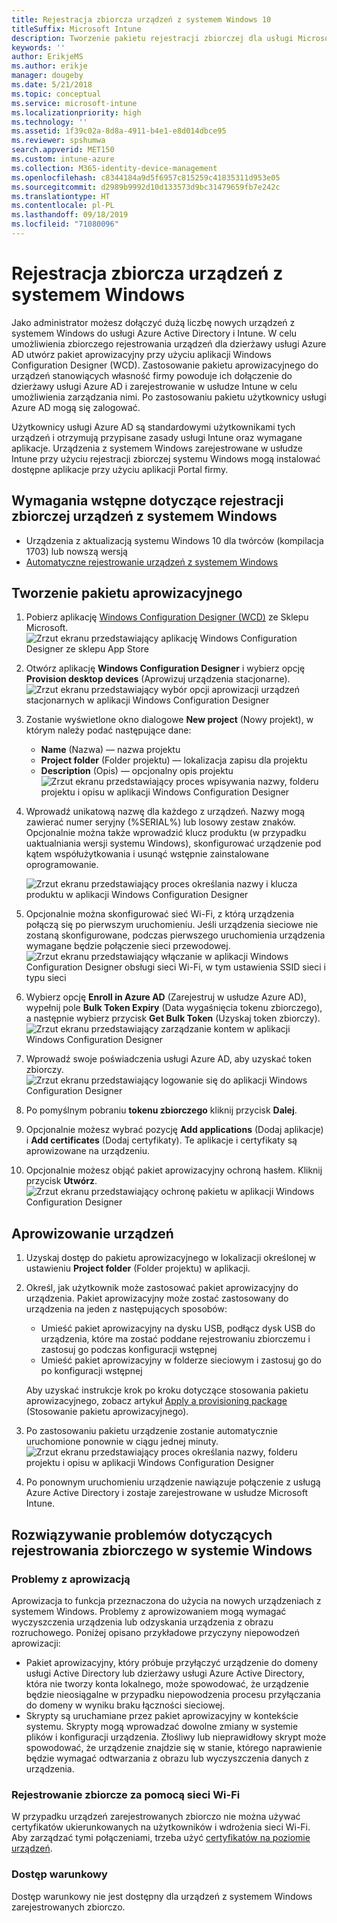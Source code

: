 ```yaml
---
title: Rejestracja zbiorcza urządzeń z systemem Windows 10
titleSuffix: Microsoft Intune
description: Tworzenie pakietu rejestracji zbiorczej dla usługi Microsoft Intune
keywords: ''
author: ErikjeMS
ms.author: erikje
manager: dougeby
ms.date: 5/21/2018
ms.topic: conceptual
ms.service: microsoft-intune
ms.localizationpriority: high
ms.technology: ''
ms.assetid: 1f39c02a-8d8a-4911-b4e1-e8d014dbce95
ms.reviewer: spshumwa
search.appverid: MET150
ms.custom: intune-azure
ms.collection: M365-identity-device-management
ms.openlocfilehash: c8344184a9d5f6957c815259c41835311d953e05
ms.sourcegitcommit: d2989b9992d10d133573d9bc31479659fb7e242c
ms.translationtype: HT
ms.contentlocale: pl-PL
ms.lasthandoff: 09/18/2019
ms.locfileid: "71080096"
---
```

# <a name="bulk-enrollment-for-windows-devices"></a>Rejestracja zbiorcza urządzeń z systemem Windows

Jako administrator możesz dołączyć dużą liczbę nowych urządzeń z systemem Windows do usługi Azure Active Directory i Intune. W celu umożliwienia zbiorczego rejestrowania urządzeń dla dzierżawy usługi Azure AD utwórz pakiet aprowizacyjny przy użyciu aplikacji Windows Configuration Designer (WCD). Zastosowanie pakietu aprowizacyjnego do urządzeń stanowiących własność firmy powoduje ich dołączenie do dzierżawy usługi Azure AD i zarejestrowanie w usłudze Intune w celu umożliwienia zarządzania nimi. Po zastosowaniu pakietu użytkownicy usługi Azure AD mogą się zalogować.

Użytkownicy usługi Azure AD są standardowymi użytkownikami tych urządzeń i otrzymują przypisane zasady usługi Intune oraz wymagane aplikacje. Urządzenia z systemem Windows zarejestrowane w usłudze Intune przy użyciu rejestracji zbiorczej systemu Windows mogą instalować dostępne aplikacje przy użyciu aplikacji Portal firmy. 

## <a name="prerequisites-for-windows-devices-bulk-enrollment"></a>Wymagania wstępne dotyczące rejestracji zbiorczej urządzeń z systemem Windows

- Urządzenia z aktualizacją systemu Windows 10 dla twórców (kompilacja 1703) lub nowszą wersją
- [Automatyczne rejestrowanie urządzeń z systemem Windows](windows-enroll.md#enable-windows-10-automatic-enrollment)

## <a name="create-a-provisioning-package"></a>Tworzenie pakietu aprowizacyjnego

1. Pobierz aplikację [Windows Configuration Designer (WCD)](https://www.microsoft.com/store/apps/9nblggh4tx22) ze Sklepu Microsoft.
   ![Zrzut ekranu przedstawiający aplikację Windows Configuration Designer ze sklepu App Store](media/bulk-enroll-store.png)

2. Otwórz aplikację **Windows Configuration Designer** i wybierz opcję **Provision desktop devices** (Aprowizuj urządzenia stacjonarne).
   ![Zrzut ekranu przedstawiający wybór opcji aprowizacji urządzeń stacjonarnych w aplikacji Windows Configuration Designer](media/bulk-enroll-select.png)

3. Zostanie wyświetlone okno dialogowe **New project** (Nowy projekt), w którym należy podać następujące dane:
   - **Name** (Nazwa) — nazwa projektu
   - **Project folder** (Folder projektu) — lokalizacja zapisu dla projektu
   - **Description** (Opis) — opcjonalny opis projektu ![Zrzut ekranu przedstawiający proces wpisywania nazwy, folderu projektu i opisu w aplikacji Windows Configuration Designer](media/bulk-enroll-name.png)

4. Wprowadź unikatową nazwę dla każdego z urządzeń. Nazwy mogą zawierać numer seryjny (%SERIAL%) lub losowy zestaw znaków. Opcjonalnie można także wprowadzić klucz produktu (w przypadku uaktualniania wersji systemu Windows), skonfigurować urządzenie pod kątem współużytkowania i usunąć wstępnie zainstalowane oprogramowanie.
   
   ![Zrzut ekranu przedstawiający proces określania nazwy i klucza produktu w aplikacji Windows Configuration Designer](media/bulk-enroll-device.png)

5. Opcjonalnie można skonfigurować sieć Wi-Fi, z którą urządzenia połączą się po pierwszym uruchomieniu.  Jeśli urządzenia sieciowe nie zostaną skonfigurowane, podczas pierwszego uruchomienia urządzenia wymagane będzie połączenie sieci przewodowej.
   ![Zrzut ekranu przedstawiający włączanie w aplikacji Windows Configuration Designer obsługi sieci Wi-Fi, w tym ustawienia SSID sieci i typu sieci](media/bulk-enroll-network.png)

6. Wybierz opcję **Enroll in Azure AD** (Zarejestruj w usłudze Azure AD), wypełnij pole **Bulk Token Expiry** (Data wygaśnięcia tokenu zbiorczego), a następnie wybierz przycisk **Get Bulk Token** (Uzyskaj token zbiorczy).
   ![Zrzut ekranu przedstawiający zarządzanie kontem w aplikacji Windows Configuration Designer](media/bulk-enroll-account.png)

7. Wprowadź swoje poświadczenia usługi Azure AD, aby uzyskać token zbiorczy.
   ![Zrzut ekranu przedstawiający logowanie się do aplikacji Windows Configuration Designer](media/bulk-enroll-cred.png)

8. Po pomyślnym pobraniu **tokenu zbiorczego** kliknij przycisk **Dalej**.

9. Opcjonalnie możesz wybrać pozycję **Add applications** (Dodaj aplikacje) i **Add certificates** (Dodaj certyfikaty). Te aplikacje i certyfikaty są aprowizowane na urządzeniu.

10. Opcjonalnie możesz objąć pakiet aprowizacyjny ochroną hasłem.  Kliknij przycisk **Utwórz**.
    ![Zrzut ekranu przedstawiający ochronę pakietu w aplikacji Windows Configuration Designer](media/bulk-enroll-create.png)

## <a name="provision-devices"></a>Aprowizowanie urządzeń

1. Uzyskaj dostęp do pakietu aprowizacyjnego w lokalizacji określonej w ustawieniu **Project folder** (Folder projektu) w aplikacji.

2. Określ, jak użytkownik może zastosować pakiet aprowizacyjny do urządzenia.  Pakiet aprowizacyjny może zostać zastosowany do urządzenia na jeden z następujących sposobów:
   - Umieść pakiet aprowizacyjny na dysku USB, podłącz dysk USB do urządzenia, które ma zostać poddane rejestrowaniu zbiorczemu i zastosuj go podczas konfiguracji wstępnej
   - Umieść pakiet aprowizacyjny w folderze sieciowym i zastosuj go do po konfiguracji wstępnej

   Aby uzyskać instrukcje krok po kroku dotyczące stosowania pakietu aprowizacyjnego, zobacz artykuł [Apply a provisioning package](https://technet.microsoft.com/itpro/windows/configure/provisioning-apply-package) (Stosowanie pakietu aprowizacyjnego).

3. Po zastosowaniu pakietu urządzenie zostanie automatycznie uruchomione ponownie w ciągu jednej minuty.
   ![Zrzut ekranu przedstawiający proces określania nazwy, folderu projektu i opisu w aplikacji Windows Configuration Designer](media/bulk-enroll-add.png)

4. Po ponownym uruchomieniu urządzenie nawiązuje połączenie z usługą Azure Active Directory i zostaje zarejestrowane w usłudze Microsoft Intune.

## <a name="troubleshooting-windows-bulk-enrollment"></a>Rozwiązywanie problemów dotyczących rejestrowania zbiorczego w systemie Windows

### <a name="provisioning-issues"></a>Problemy z aprowizacją
Aprowizacja to funkcja przeznaczona do użycia na nowych urządzeniach z systemem Windows. Problemy z aprowizowaniem mogą wymagać wyczyszczenia urządzenia lub odzyskania urządzenia z obrazu rozruchowego. Poniżej opisano przykładowe przyczyny niepowodzeń aprowizacji:

- Pakiet aprowizacyjny, który próbuje przyłączyć urządzenie do domeny usługi Active Directory lub dzierżawy usługi Azure Active Directory, która nie tworzy konta lokalnego, może spowodować, że urządzenie będzie nieosiągalne w przypadku niepowodzenia procesu przyłączania do domeny w wyniku braku łączności sieciowej.
- Skrypty są uruchamiane przez pakiet aprowizacyjny w kontekście systemu. Skrypty mogą wprowadzać dowolne zmiany w systemie plików i konfiguracji urządzenia. Złośliwy lub nieprawidłowy skrypt może spowodować, że urządzenie znajdzie się w stanie, którego naprawienie będzie wymagać odtwarzania z obrazu lub wyczyszczenia danych z urządzenia.

### <a name="bulk-enrollment-with-wi-fi"></a>Rejestrowanie zbiorcze za pomocą sieci Wi-Fi 

W przypadku urządzeń zarejestrowanych zbiorczo nie można używać certyfikatów ukierunkowanych na użytkowników i wdrożenia sieci Wi-Fi. Aby zarządzać tymi połączeniami, trzeba użyć [certyfikatów na poziomie urządzeń](certificates-configure.md). 

### <a name="conditional-access"></a>Dostęp warunkowy
Dostęp warunkowy nie jest dostępny dla urządzeń z systemem Windows zarejestrowanych zbiorczo.

